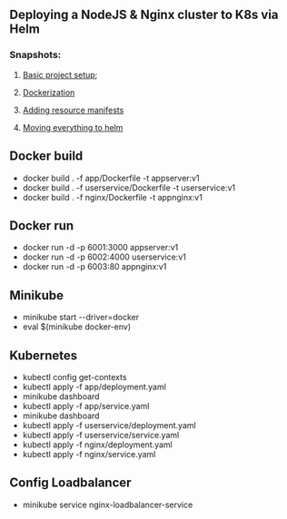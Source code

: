 ## Deploying a NodeJS & Nginx cluster to K8s via Helm

### Snapshots:

1. [Basic project setup](https://github.com/abinavseelan/helm-nodejs-nginx/tree/25c3e8043246155ae5e61de20ea366f7ba385049);

2. [Dockerization](https://github.com/abinavseelan/helm-nodejs-nginx/tree/8ea94b65627d96590feb15c3878ebac6653e2e27)

3. [Adding resource manifests](https://github.com/abinavseelan/helm-nodejs-nginx/tree/871a06c845ea798a1afa857cb5f822be00b1b3ba)

4. [Moving everything to helm](https://github.com/abinavseelan/helm-nodejs-nginx/tree/1e84eef5acb61422083f13d479cbc64bcd1cc1b1)

## Docker build
* docker build . -f app/Dockerfile -t appserver:v1
* docker build . -f userservice/Dockerfile -t userservice:v1
* docker build . -f nginx/Dockerfile -t appnginx:v1

## Docker run
* docker run -d -p 6001:3000 appserver:v1
* docker run -d -p 6002:4000 userservice:v1
* docker run -d -p 6003:80 appnginx:v1

## Minikube
* minikube start --driver=docker
* eval $(minikube docker-env)

## Kubernetes
* kubectl config get-contexts
* kubectl apply -f app/deployment.yaml
* minikube dashboard
* kubectl apply -f app/service.yaml
* minikube dashboard
* kubectl apply -f userservice/deployment.yaml
* kubectl apply -f userservice/service.yaml
* kubectl apply -f nginx/deployment.yaml
* kubectl apply -f nginx/service.yaml

## Config Loadbalancer
* minikube service nginx-loadbalancer-service